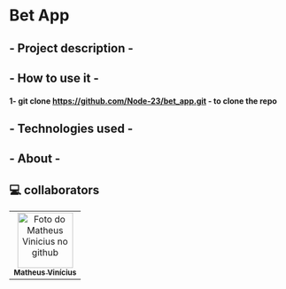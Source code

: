 # Bet App

## - Project description -


## - How to use it -

#### 1- git clone https://github.com/Node-23/bet_app.git - to clone the repo

## - Technologies used -

## - About -

## 💻 collaborators<br>

<table>
  <tr>
    <td align="center">
      <a href="#">
        <img src="https://avatars.githubusercontent.com/u/54945311?v=4" width="100px;" alt="Foto do Matheus Vinicius no github"/><br>
        <sub>
          <b>Matheus Vinícius</b>
        </sub>
      </a>
    </td>
  </tr>
</table>
